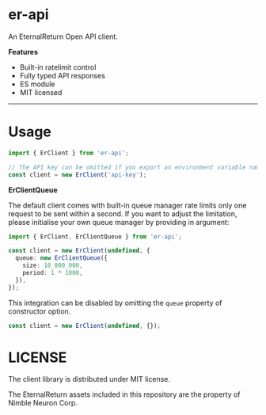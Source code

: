 # er-api

An EternalReturn Open API client.

**Features**

- Built-in ratelimit control
- Fully typed API responses
- ES module
- MIT licensed

---

# Usage

```ts
import { ErClient } from 'er-api';

// The API key can be omitted if you export an environment variable named "ER_API_KEY".
const client = new ErClient('api-key');
```

**ErClientQueue**

The default client comes with built-in queue manager rate limits only one request to be sent within a second.
If you want to adjust the limitation, please initialise your own queue manager by providing in argument:

```ts
import { ErClient, ErClientQueue } from 'er-api';

const client = new ErClient(undefined, {
  queue: new ErClientQueue({
    size: 10_000_000,
    period: 1 * 1000,
  }),
});
```

This integration can be disabled by omitting the `queue` property of constructor option.

```ts
const client = new ErClient(undefined, {});
```

# LICENSE

The client library is distributed under MIT license.

The EternalReturn assets included in this repository are the property of Nimble Neuron Corp.
